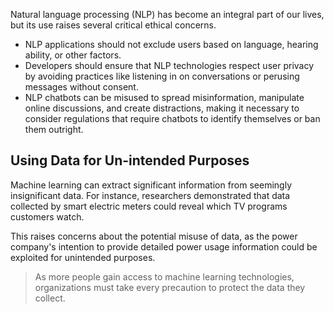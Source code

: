 Natural language processing (NLP) has become an integral part of our lives, but its use raises several critical ethical concerns.

* NLP applications should not exclude users based on language, hearing ability, or other factors.
* Developers should ensure that NLP technologies respect user privacy by avoiding practices like listening in on conversations or perusing messages without consent.
* NLP chatbots can be misused to spread misinformation, manipulate online discussions, and create distractions, making it necessary to consider regulations that require chatbots to identify themselves or ban them outright.
## Using Data for Un-intended Purposes
Machine learning can extract significant information from seemingly insignificant data. For instance, researchers demonstrated that data collected by smart electric meters could reveal which TV programs customers watch.

This raises concerns about the potential misuse of data, as the power company's intention to provide detailed power usage information could be exploited for unintended purposes. 

> As more people gain access to machine learning technologies, organizations must take every precaution to protect the data they collect.